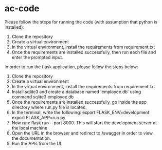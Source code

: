 # ac-code

Please follow the steps for running the code (with assumption that python is installed):

1. Clone the repository
2. Create a virtual environment
3. In the virtual environment, install the requirements from requirement.txt
4. Once the requirements are installed successfully, then run each file and enter the prompted input.


In order to run the flask application, please follow the steps below:
1. Clone the repository
2. Create a virtual environment
3. In the virtual environment, install the requirements from requirement.txt
4. Install sqlite3 and create a database named 'employee.db' using command sqlite3 employee.db
5. Once the requirements are installed successfully, go inside the app directory where run.py file is located.
6. In the terminal, write the following:
  export FLASK_ENV=development
  export FLASK_APP=run.py
7. Now run: flask run --port 8000. This will start the development server at the local machine
8. Open the URL in the browser and redirect to /swagger in order to view the documentation.
9. Run the APIs from the UI.
